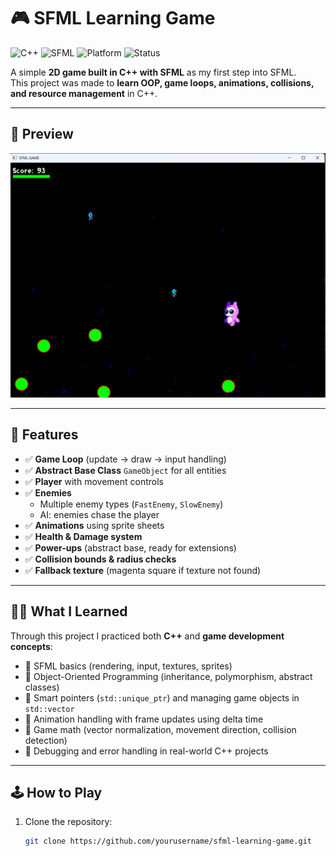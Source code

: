 # 🎮 SFML Learning Game

![C++](https://img.shields.io/badge/C%2B%2B-17-blue.svg?logo=c%2B%2B&logoColor=white)
![SFML](https://img.shields.io/badge/SFML-2.5-green.svg?logo=sfml&logoColor=white)
![Platform](https://img.shields.io/badge/Platform-Windows%20%7C%20Linux-lightgrey.svg)
![Status](https://img.shields.io/badge/Status-Learning%20Project-orange.svg)

A simple **2D game built in C++ with SFML** as my first step into SFML.  
This project was made to **learn OOP, game loops, animations, collisions, and resource management** in C++.  

---

## 📸 Preview

![alt text](image.png)

---

## 🚀 Features

- ✅ **Game Loop** (update → draw → input handling)  
- ✅ **Abstract Base Class** `GameObject` for all entities  
- ✅ **Player** with movement controls  
- ✅ **Enemies**  
  - Multiple enemy types (`FastEnemy`, `SlowEnemy`)  
  - AI: enemies chase the player  
- ✅ **Animations** using sprite sheets  
- ✅ **Health & Damage system**  
- ✅ **Power-ups** (abstract base, ready for extensions)  
- ✅ **Collision bounds & radius checks**  
- ✅ **Fallback texture** (magenta square if texture not found)  

---

## 🧑‍💻 What I Learned

Through this project I practiced both **C++** and **game development concepts**:

- 🎯 SFML basics (rendering, input, textures, sprites)  
- 🎯 Object-Oriented Programming (inheritance, polymorphism, abstract classes)  
- 🎯 Smart pointers (`std::unique_ptr`) and managing game objects in `std::vector`  
- 🎯 Animation handling with frame updates using delta time  
- 🎯 Game math (vector normalization, movement direction, collision detection)  
- 🎯 Debugging and error handling in real-world C++ projects  

---

## 🕹️ How to Play

1. Clone the repository:
   ```bash
   git clone https://github.com/yourusername/sfml-learning-game.git
